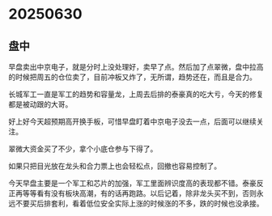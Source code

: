 # 20250630

## 盘中

早盘卖出中京电子，就是分时上没处理好，卖早了点。然后加了点翠微，盘中拉高的时候把周五的仓位卖了，目前冲板又炸了，无所谓，趋势还在，而且是合力。

长城军工一直是军工的趋势和容量龙，上周去后排的泰豪真的吃大亏，今天的修复都是被动跟的大哥。

好上好今天超预期高开换手板，可惜早盘盯着中京电子没去一点，后面可以继续关注。

翠微大资金买了不少，拿个小底仓参与下得了。

如果只把目光放在龙头和合力票上也会轻松点，回撤也容易控制了。

今天早盘主要是一个军工和芯片的加强，军工里面辨识度高的表现都不错。泰豪反正再等等看有没有板块高潮，有的话再跑路。以后记着，除非龙头买不到，否则永远不要买后排套利，看着低位安全实际上涨的时候涨的不多，跌的时候也没承接。
